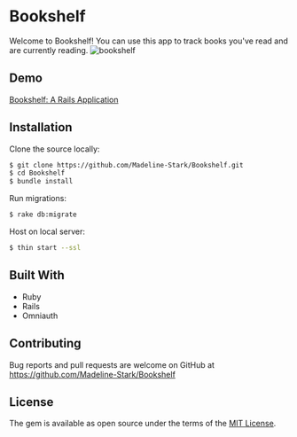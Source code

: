 # Bookshelf

Welcome to Bookshelf! You can use this app to track books you've read and are currently reading.
![bookshelf](https://i.imgur.com/lslzjUa.png)

## Demo

[Bookshelf: A Rails Application](https://youtu.be/5By9wDnMel4)

## Installation

Clone the source locally:

```sh
$ git clone https://github.com/Madeline-Stark/Bookshelf.git
$ cd Bookshelf
$ bundle install
```
Run migrations:
```sh
$ rake db:migrate
```
Host on local server:
```sh
$ thin start --ssl
```

## Built With

* Ruby
* Rails
* Omniauth

## Contributing

Bug reports and pull requests are welcome on GitHub at https://github.com/Madeline-Stark/Bookshelf

## License

The gem is available as open source under the terms of the [MIT License](https://opensource.org/licenses/MIT).
